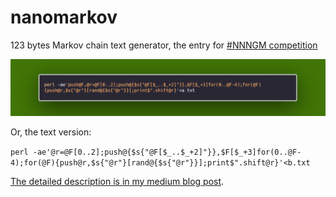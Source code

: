 # nanomarkov
123 bytes Markov chain text generator, the entry for [#NNNGM competition](https://nickm.com/post/2019/11/nano-nanogenmo-or-nnngm/)

![code](https://github.com/altsoph/nanomarkov/blob/master/code.png?raw=true)

Or, the text version:

```perl -ae'@r=@F[0..2];push@{$s{"@F[$_..$_+2]"}},$F[$_+3]for(0..@F-4);for(@F){push@r,$s{"@r"}[rand@{$s{"@r"}}];print$".shift@r}'<b.txt```

[The detailed description is in my medium blog post](https://medium.com/altsoph/123-bytes-perl-markov-chain-b80e1212f3b3).
